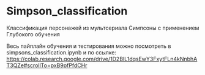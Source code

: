 # Simpson_classification
Классификация персонажей из мультсериала Симпсоны с применением Глубокого обучения

Весь пайплайн обучения и тестирования можно посмотреть в simpsons_classification.ipynb и по ссылке:
https://colab.research.google.com/drive/1D2BlL1dqsEwY3FxytFLn4kNnbhAT3QZe#scrollTo=pxB9pfPfdCHr
